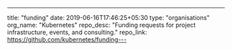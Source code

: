 ---
title: "funding"
date: 2019-06-16T17:46:25+05:30
type: "organisations"
org_name: "Kubernetes"
repo_desc: "Funding requests for project infrastructure, events, and consulting."
repo_link: https://github.com/kubernetes/funding---